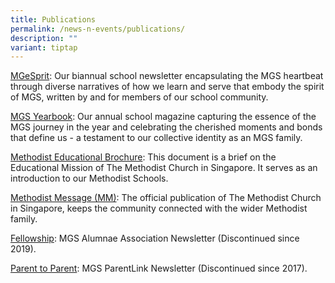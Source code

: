 ```yaml
---
title: Publications
permalink: /news-n-events/publications/
description: ""
variant: tiptap
---
```

<p><a href="https://drive.google.com/drive/folders/1BVg9mtfmCnEpBP_IUkV87lHZ9IGeqI6y?usp=sharing" rel="noopener noreferrer nofollow" target="_blank">MGeSprit</a>:&nbsp;Our
biannual school newsletter encapsulating the MGS heartbeat through diverse
narratives of how we learn and serve that embody the spirit of MGS, written
by and for members of our school community.</p>
<p><a href="https://drive.google.com/drive/folders/1UbGHA4zl7XPKAvxlhDZouwgCQe71Gz3D?usp=drive_link" rel="noopener noreferrer nofollow" target="_blank">MGS Yearbook</a>:
Our annual school magazine capturing the essence of the MGS journey in
the year and celebrating the cherished moments and bonds that define us
- a testament to our collective identity as an MGS family.</p>
<p><a href="https://drive.google.com/file/d/18MX9e5gDGqaQtP3YNL5zEIcjGdgmpkyZ/view?usp=drive_link" rel="noopener noreferrer nofollow" target="_blank">Methodist Educational Brochure</a>:&nbsp;This
document is a brief on the Educational Mission of The Methodist Church
in Singapore. It serves as an introduction to our Methodist Schools.</p>
<p><a href="https://www.methodist.org.sg/message" rel="noopener nofollow" target="_blank">Methodist Message (MM)</a>:
The official publication of The Methodist Church in Singapore, keeps the
community connected with the wider Methodist family.</p>
<p><a href="https://drive.google.com/drive/folders/1xdqViZh2MGoXBva5c1Z5bMvEKShi5l_1?usp=sharing" rel="noopener noreferrer nofollow" target="_blank">Fellowship</a>:&nbsp;MGS
Alumnae Association&nbsp;Newsletter&nbsp;(Discontinued since 2019).</p>
<p><a href="https://drive.google.com/drive/folders/12rTK4ptv5TiQf8XPYzKJT-eT1QBJjf1p?usp=sharing" rel="noopener noreferrer nofollow" target="_blank">Parent to Parent</a>:
MGS ParentLink Newsletter (Discontinued since 2017).</p>